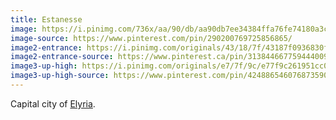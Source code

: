 ```yaml
---
title: Estanesse
image: https://i.pinimg.com/736x/aa/90/db/aa90db7ee34384ffa76fe74180a3c99d.jpg
image-source: https://www.pinterest.com/pin/290200769725856865/
image2-entrance: https://i.pinimg.com/originals/43/18/7f/43187f0936830f789df3622dde7e2c1b.jpg
image2-entrance-source: https://www.pinterest.ca/pin/313844667759444009/
image3-up-high: https://i.pinimg.com/originals/e7/7f/9c/e77f9c261951cc0285a33f30f54e01b7.jpg
image3-up-high-source: https://www.pinterest.com/pin/424886546076873590/
---
```


Capital city of [Elyria](estanesse).
